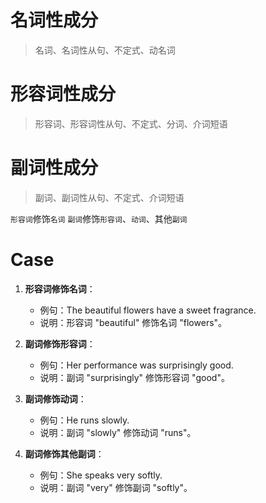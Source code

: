 # 名词性成分
> 名词、名词性从句、不定式、动名词

# 形容词性成分
> 形容词、形容词性从句、不定式、分词、介词短语

# 副词性成分
> 副词、副词性从句、不定式、介词短语

`形容词`修饰`名词`
`副词`修饰`形容词`、`动词`、其他`副词`

# Case

1. **形容词修饰名词**：
   - 例句：The beautiful flowers have a sweet fragrance.
   - 说明：形容词 "beautiful" 修饰名词 "flowers"。

2. **副词修饰形容词**：
   - 例句：Her performance was surprisingly good.
   - 说明：副词 "surprisingly" 修饰形容词 "good"。

3. **副词修饰动词**：
   - 例句：He runs slowly.
   - 说明：副词 "slowly" 修饰动词 "runs"。

4. **副词修饰其他副词**：
   - 例句：She speaks very softly.
   - 说明：副词 "very" 修饰副词 "softly"。
